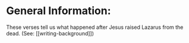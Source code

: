 # General Information:

These verses tell us what happened after Jesus raised Lazarus from the dead. (See: [[writing-background]])